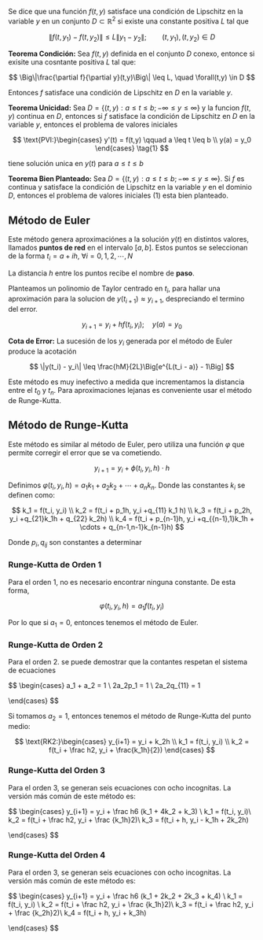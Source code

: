 Se dice que una función $f(t,y)$ satisface una condición de Lipschitz en la variable $y$ en un conjunto $D \subset \mathbb{R}^2$ si existe una constante positiva $L$ tal que

$$
\|f(t,y_1) - f(t,y_2)\| \leq L\|y_1 - y_2\|; \qquad (t,y_1), (t,y_2) \in D
$$

**Teorema Condición:** Sea $f(t,y)$ definida en el conjunto $D$ conexo, entonce si exisite una cosntante positiva $L$ tal que:

$$
\Big\|\frac{\partial f}{\partial y}(t,y)\Big\| \leq L, \quad \forall(t,y) \in D
$$

Entonces $f$ satisface una condición de Lipschitz en $D$ en la variable $y$.

**Teorema Unicidad:** Sea $D = \{(t,y): a \leq t \leq b; -\infty \leq y \leq \infty\}$ y la funcion $f(t,y)$ continua en $D$, entonces si $f$ satisface la condición de Lipschitz en $D$ en la variable $y$, entonces el problema de valores iniciales

$$
\text{PVI:}\begin{cases}
y'(t) = f(t,y) \qquad a \leq t \leq b \\
y(a) = y_0
\end{cases} \tag{1}
$$

tiene solución unica en $y(t)$ para $a \leq t \leq b$

**Teorema Bien Planteado:** Sea $D = \{(t,y): a \leq t \leq b; -\infty \leq y \leq \infty\}$. Si $f$ es continua y satisface la condición de Lipschitz en la variable $y$ en el dominio $D$, entonces el problema de valores iniciales $(1)$ esta bien planteado.

## Método de Euler

Este método genera aproximaciónes a la solución $y(t)$ en distintos valores, llamados **puntos de red** en el intervalo $[a,b]$. Estos puntos se seleccionan de la forma $t_i = a + ih,\ \forall i = 0, 1, 2, \cdots, N$

La distancia $h$ entre los puntos recibe el nombre de **paso**.

Planteamos un polinomio de Taylor centrado en $t_i$, para hallar una aproximación para la solucion de $y(t_{i+1}) \approx y_{i+1}$, despreciando el termino del error.

$$
y_{i+1} = y_i + hf(t_i, y_i); \quad y(a) = y_0
$$

**Cota de Error:** La sucesión de los $y_i$ generada por el método de Euler produce la acotación

$$
\|y(t_i) - y_i\| \leq \frac{hM}{2L}\Big[e^{L(t_i - a)} - 1\Big]
$$

Este método es muy inefectivo a medida que incrementamos la distancia entre el $t_0$ y $t_n$. Para aproximaciones lejanas es conveniente usar el método de Runge-Kutta.

## Método de Runge-Kutta

Este método es similar al método de Euler, pero utiliza una función $\varphi$ que permite corregir el error que se va cometiendo.

$$
y_{i+1} = y_i + \phi(t_i, y_i, h) \cdot h
$$

Definimos $\varphi(t_i, y_i, h) =  a_1k_1 + a_2k_2 + \cdots + a_nk_n$. Donde las constantes $k_i$ se definen como:

$$
k_1 = f(t_i, y_i) \\
k_2 = f(t_i + p_1h, y_i +q_{11} k_1 h) \\
k_3 = f(t_i + p_2h, y_i +q_{21}k_1h + q_{22} k_2h) \\
k_4 = f(t_i + p_{n-1}h, y_i +q_{{n-1},1}k_1h + \cdots + q_{n-1,n-1}k_{n-1}h)
$$

Donde $p_i, q_{ij}$ son constantes a determinar

### Runge-Kutta de Orden 1

Para el orden $1$, no es necesario encontrar ninguna constante. De esta forma,

$$
\varphi(t_i, y_i, h) = a_1 f(t_i, y_i)
$$

Por lo que si $a_1 = 0$, entonces tenemos el método de Euler.

### Runge-Kutta de Orden 2

Para el orden $2$. se puede demostrar que la contantes respetan el sistema de ecuaciones

$$
\begin{cases}
a_1 + a_2 = 1 \\
2a_2p_1 = 1 \\
2a_2q_{11} = 1

\end{cases}
$$

Si tomamos $a_2 = 1$, entonces tenemos el método de Runge-Kutta del punto medio:

$$
\text{RK2:}\begin{cases}
y_{i+1} = y_i + k_2h \\
k_1 = f(t_i, y_i) \\
k_2 = f(t_i + \frac h2, y_i + \frac{k_1h}{2})
\end{cases}
$$

### Runge-Kutta del Orden 3

Para el orden $3$, se generan seis ecuaciones con ocho incognitas. La versión más común de este método es:

$$
\begin{cases}
y_{i+1} = y_i + \frac h6 (k_1 + 4k_2 + k_3) \\
k_1 = f(t_i, y_i)\\
k_2 = f(t_i + \frac h2, y_i + \frac {k_1h}2)\\
k_3 = f(t_i + h, y_i - k_1h + 2k_2h)

\end{cases}
$$

### Runge-Kutta del Orden 4

Para el orden $3$, se generan seis ecuaciones con ocho incognitas. La versión más común de este método es:

$$
\begin{cases}
y_{i+1} = y_i + \frac h6 (k_1 + 2k_2 + 2k_3 + k_4) \\
k_1 = f(t_i, y_i) \\
k_2 = f(t_i + \frac h2, y_i + \frac {k_1h}2)\\
k_3 = f(t_i + \frac h2, y_i + \frac {k_2h}2)\\
k_4 = f(t_i + h, y_i + k_3h)

\end{cases}
$$
